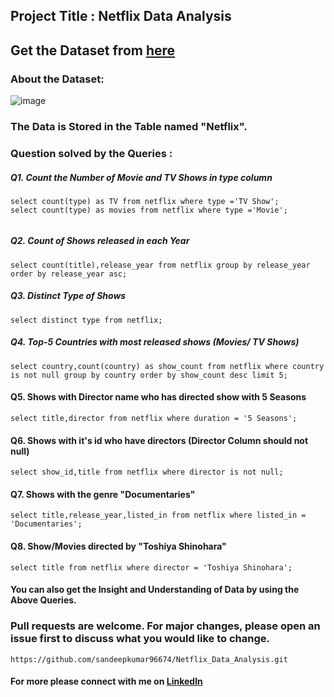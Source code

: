 ## Project Title : Netflix Data Analysis

## Get the Dataset from [here](https://drive.google.com/file/d/1xBNNC_0mHvPj_dY1DcKfKdnRzUeLpg7F/view?usp=sharing) 

### About the Dataset:
![image](https://github.com/user-attachments/assets/7690ea3e-c133-4ade-a033-11fc25fcf919)

### The Data is Stored in the Table named "Netflix".

### Question solved by the Queries :

##### Q1. Count the Number of Movie and TV Shows in type column
```
select count(type) as TV from netflix where type ='TV Show';
select count(type) as movies from netflix where type ='Movie';
 
```

##### Q2. Count of Shows released in each Year
```
select count(title),release_year from netflix group by release_year order by release_year asc;

```

##### Q3. Distinct Type of Shows 
```
select distinct type from netflix;
```

##### Q4. Top-5 Countries with most released shows (Movies/ TV Shows)
```
select country,count(country) as show_count from netflix where country is not null group by country order by show_count desc limit 5;
```
#### Q5. Shows with Director name who has directed show with 5 Seasons
```
select title,director from netflix where duration = '5 Seasons';
```
#### Q6. Shows with it's id who have directors (Director Column should not null)
```
select show_id,title from netflix where director is not null;
```
#### Q7. Shows with the genre "Documentaries"
```
select title,release_year,listed_in from netflix where listed_in = 'Documentaries';
```

#### Q8. Show/Movies directed by "Toshiya Shinohara"

```
select title from netflix where director = 'Toshiya Shinohara';
```

#### You can also get the Insight and Understanding of Data by using the Above Queries.

### Pull requests are welcome. For major changes, please open an issue first to discuss what you would like to change.
```
https://github.com/sandeepkumar96674/Netflix_Data_Analysis.git
```
#### For more please connect with me on [LinkedIn](https://www.linkedin.com/in/the-sandeep-kumar)
